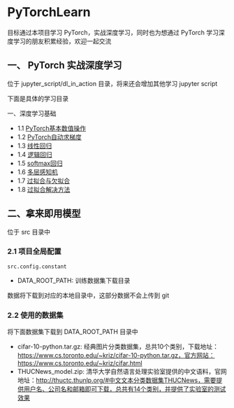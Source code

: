 # PyTorchLearn
目标通过本项目学习 PyTorch，实战深度学习，同时也为想通过 PyTorch 学习深度学习的朋友积累经验，欢迎一起交流

## 一、 PyTorch 实战深度学习
位于 jupyter_script/dl_in_action 目录，将来还会增加其他学习 jupyter script

下面是具体的学习目录
    
一、深度学习基础
+ 1.1 [PyTorch基本数值操作](https://github.com/clebeg/PyTorchLearn/blob/master/jupyter_script/dl_in_action/PyTorch%E5%9F%BA%E6%9C%AC%E6%95%B0%E5%80%BC%E6%93%8D%E4%BD%9C.ipynb)
+ 1.2 [PyTorch自动求梯度](https://github.com/clebeg/PyTorchLearn/blob/master/jupyter_script/dl_in_action/PyTorch%E8%87%AA%E5%8A%A8%E6%B1%82%E6%A2%AF%E5%BA%A6.ipynb)
+ 1.3 [线性回归](https://github.com/clebeg/PyTorchLearn/blob/master/jupyter_script/dl_in_action/%E7%BA%BF%E6%80%A7%E5%9B%9E%E5%BD%92.ipynb)
+ 1.4 [逻辑回归](https://github.com/clebeg/PyTorchLearn/blob/master/jupyter_script/dl_in_action/逻辑回归.ipynb)
+ 1.5 [softmax回归](https://github.com/clebeg/PyTorchLearn/blob/master/jupyter_script/dl_in_action/softmax回归.ipynb)
+ 1.6 [多层感知机](https://github.com/clebeg/PyTorchLearn/blob/master/jupyter_script/dl_in_action/多层感知机.ipynb)
+ 1.7 [过拟合与欠拟合](https://github.com/clebeg/PyTorchLearn/blob/master/jupyter_script/dl_in_action/过拟合与欠拟合.ipynb)
+ 1.8 [过拟合解决方法](https://github.com/clebeg/PyTorchLearn/blob/master/jupyter_script/dl_in_action/过拟合解决方法.ipynb)

## 二、拿来即用模型
位于 src 目录中

### 2.1 项目全局配置
```src.config.constant```
+ DATA_ROOT_PATH: 训练数据集下载目录

数据将下载到对应的本地目录中，这部分数据不会上传到 git

### 2.2 使用的数据集
将下面数据集下载到 DATA_ROOT_PATH 目录中
+ cifar-10-python.tar.gz: 经典图片分类数据集，总共10个类别，下载地址：https://www.cs.toronto.edu/~kriz/cifar-10-python.tar.gz，官方网站：https://www.cs.toronto.edu/~kriz/cifar.html
+ THUCNews_model.zip: 清华大学自然语言处理实验室提供的中文语料，官网地址：http://thuctc.thunlp.org/#中文文本分类数据集THUCNews，需要提供用户名、公司名和邮箱即可下载，总共有14个类别，并提供了实验室的测试效果
